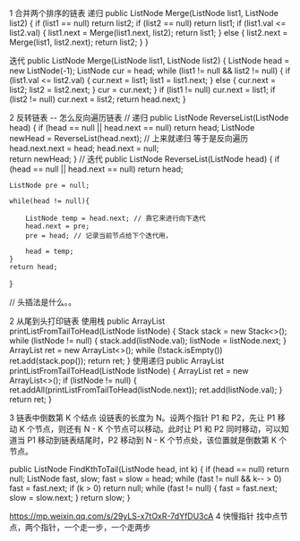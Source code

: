 
1 合并两个排序的链表
递归
public ListNode Merge(ListNode list1, ListNode list2) {
    if (list1 == null)
        return list2;
    if (list2 == null)
        return list1;
    if (list1.val <= list2.val) {
        list1.next = Merge(list1.next, list2);
        return list1;
    } else {
        list2.next = Merge(list1, list2.next);
        return list2;
    }
}

迭代
public ListNode Merge(ListNode list1, ListNode list2) {
    ListNode head = new ListNode(-1);
    ListNode cur = head;
    while (list1 != null && list2 != null) {
        if (list1.val <= list2.val) {
            cur.next = list1;
            list1 = list1.next;
        } else {
            cur.next = list2;
            list2 = list2.next;
        }
        cur = cur.next;
    }
    if (list1 != null)
        cur.next = list1;
    if (list2 != null)
        cur.next = list2;
    return head.next;
}

2 反转链表
-- 怎么反向遍历链表
// 递归
public ListNode ReverseList(ListNode head) {
    if (head == null || head.next == null)
        return head;
    ListNode newHead = ReverseList(head.next); // 上来就递归 等于是反向遍历
    head.next.next = head;
    head.next = null;  
    return newHead;
}
// 迭代
public ListNode ReverseList(ListNode head) {
    if (head == null || head.next == null)
        return head;

    ListNode pre = null;

    while(head != null){
        
        ListNode temp = head.next; // 靠它来进行向下迭代
        head.next = pre;
        pre = head; // 记录当前节点给下个迭代用，

        head = temp;
    }
    return head;
}

// 头插法是什么。。

2 从尾到头打印链表
使用栈
public ArrayList<Integer> printListFromTailToHead(ListNode listNode) {
    Stack<Integer> stack = new Stack<>();
    while (listNode != null) {
        stack.add(listNode.val);
        listNode = listNode.next;
    }
    ArrayList<Integer> ret = new ArrayList<>();
    while (!stack.isEmpty())
        ret.add(stack.pop());
    return ret;
}
使用递归
public ArrayList<Integer> printListFromTailToHead(ListNode listNode) {
    ArrayList<Integer> ret = new ArrayList<>();
    if (listNode != null) {
        ret.addAll(printListFromTailToHead(listNode.next));
        ret.add(listNode.val);
    }
    return ret;
}

3 链表中倒数第 K 个结点
设链表的长度为 N。设两个指针 P1 和 P2，先让 P1 移动 K 个节点，则还有 N - K 个节点可以移动。此时让 P1 和 P2 同时移动，可以知道当 P1 移动到链表结尾时，P2 移动到 N - K 个节点处，该位置就是倒数第 K 个节点。

public ListNode FindKthToTail(ListNode head, int k) {
    if (head == null)
        return null;
    ListNode fast, slow;
    fast = slow = head;
    while (fast != null && k-- > 0)
        fast = fast.next;
    if (k > 0)
        return null;
    while (fast != null) {
        fast = fast.next;
        slow = slow.next;
    }
    return slow;
}

https://mp.weixin.qq.com/s/29yLS-x7tOxR-7dYfDU3cA 
4 快慢指针
找中点节点，两个指针，一个走一步，一个走两步